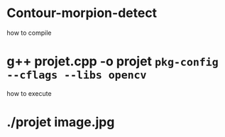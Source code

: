 # Contour-morpion-detect
 how to compile 
 # g++ projet.cpp -o projet  `pkg-config --cflags --libs opencv`
 how to execute 
 # ./projet image.jpg
